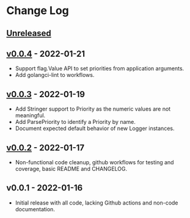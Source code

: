 # Change Log

## [Unreleased]

## [v0.0.4] - 2022-01-21

* Support flag.Value API to set priorities from application arguments.
* Add golangci-lint to workflows.

## [v0.0.3] - 2022-01-19

* Add Stringer support to Priority as the numeric values are not meaningful.
* Add ParsePriority to identify a Priority by name.
* Document expected default behavior of new Logger instances.

## [v0.0.2] - 2022-01-17

* Non-functional code cleanup, github workflows for testing and
  coverage, basic README and CHANGELOG.

## v0.0.1 - 2022-01-16

* Initial release with all code, lacking Github actions and non-code
  documentation.

[Unreleased]: https://github.com/pabigot/logwrap/compare/main...next
[v0.0.2]: https://github.com/pabigot/logwrap/compare/v0.0.1...v0.0.2
[v0.0.3]: https://github.com/pabigot/logwrap/compare/v0.0.2...v0.0.3
[v0.0.4]: https://github.com/pabigot/logwrap/compare/v0.0.3...v0.0.4
